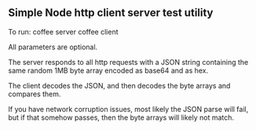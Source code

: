 ## Simple Node http client server test utility

To run:
coffee server <port>
coffee client <hostname> <port> <delayInSeconds> <iterations>


All parameters are optional.

The server responds to all http requests with a JSON string containing the same random 1MB byte array encoded as base64 and as hex.

The client decodes the JSON, and then decodes the byte arrays and compares them.

If you have network corruption issues, most likely the JSON parse will fail, but if that somehow passes, then the byte arrays will likely not match.


